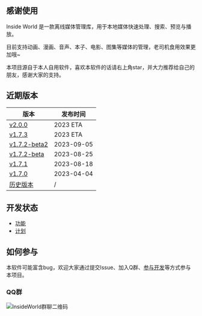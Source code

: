 ## 感谢使用

Inside World 是一款离线媒体管理库，用于本地媒体快速处理、搜索、预览与播放。

目前支持动画、漫画、音声、本子、电影、图集等媒体的管理，老司机食用效果更加哦~

本项目源自于本人自用软件，喜欢本软件的话请右上角star，并大力推荐给自己的朋友，感谢大家的支持。


## 近期版本

| 版本 | 发布时间 |
| ------------- | ------------- |
| [v2.0.0](https://github.com/anobaka/InsideWorld/milestone/51) | 2023 ETA |
| [v1.7.3](https://github.com/anobaka/InsideWorld/milestone/49) | 2023 ETA |
| [v1.7.2-beta2](https://github.com/anobaka/InsideWorld/releases/tag/v1.7.2-beta2) | 2023-09-05 |
| [v1.7.2-beta](https://github.com/anobaka/InsideWorld/releases/tag/v1.7.2-beta) | 2023-08-25 |
| [v1.7.1](https://github.com/anobaka/InsideWorld/releases/tag/v1.7.1) | 2023-08-18 |
| [v1.7.0](https://github.com/anobaka/InsideWorld/releases/tag/v1.7.0) | 2023-04-04 |
| [历史版本](https://github.com/anobaka/InsideWorld/releases) | / |

## 开发状态

+ [功能](https://github.com/Bakabase/InsideWorld/milestones)
+ [计划](https://github.com/Bakabase/InsideWorld/projects/1)

## 如何参与

本软件可能富含bug，欢迎大家通过提交Issue、加入Q群、[参与开发](/dev)等方式参与本项目。

### QQ群

![InsideWorld群聊二维码](https://user-images.githubusercontent.com/2888789/146117768-7d92af78-37ca-426e-a820-97b896b591eb.png)